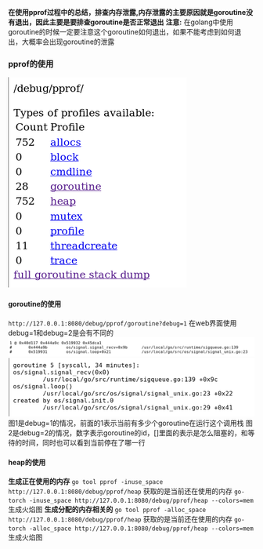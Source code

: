 **在使用pprof过程中的总结，排查内存泄露,内存泄露的主要原因就是goroutine没有退出，因此主要是要排查goroutine是否正常退出**
**注意:** 在golang中使用goroutine的时候一定要注意这个goroutine如何退出，如果不能考虑到如何退出，大概率会出现goroutine的泄露

### pprof的使用
![web界面图](../../../.local/static/2020/8/4/Snipaste_2020-09-03_11-17-28.1599103068236.png)


#### goroutine的使用
`http://127.0.0.1:8080/debug/pprof/goroutine?debug=1` 在web界面使用debug=1和debug=2是会有不同的
![debug=1](../../../.local/static/2020/8/4/Snipaste_2020-09-03_11-21-30.1599103306017.png)
![debug=2](../../../.local/static/2020/8/4/Snipaste_2020-09-03_11-21-10.1599103326063.png)
图1是debug=1的情况，前面的1表示当前有多少个goroutine在运行这个调用栈
图2是debug=2的情况，数字表示goroutine的id，[]里面的表示是怎么阻塞的，和等待的时间，同时也可以看到当前停在了哪一行

#### heap的使用
**生成正在使用的内存**
`go tool pprof -inuse_space http://127.0.0.1:8080/debug/pprof/heap` 获取的是当前还在使用的内存
`go-torch -inuse_space http://127.0.0.1:8080/debug/pprof/heap --colors=mem` 生成火焰图
**生成分配的内存相关的**
`go tool pprof -alloc_space http://127.0.0.1:8080/debug/pprof/heap` 获取的是当前还在使用的内存
`go-torch -alloc_space http://127.0.0.1:8080/debug/pprof/heap --colors=mem` 生成火焰图

```language

```


